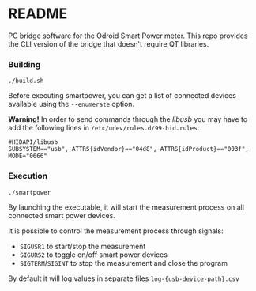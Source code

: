 # README

PC bridge software for the Odroid Smart Power meter.
This repo provides the CLI version of the bridge that doesn't require QT libraries.

### Building

    ./build.sh

Before executing smartpower, you can get a list of connected devices available using the `--enumerate` option.

**Warning!** In order to send commands through the *libusb* you may have to add the following lines in `/etc/udev/rules.d/99-hid.rules`:

    #HIDAPI/libusb
    SUBSYSTEM=="usb", ATTRS{idVendor}=="04d8", ATTRS{idProduct}=="003f", MODE="0666"

### Execution

    ./smartpower

By launching the executable, it will start the measurement process on all connected smart power devices.

It is possible to control the measurement process through signals:

- `SIGUSR1` to start/stop the measurement
- `SIGURS2` to toggle on/off smart power devices
- `SIGTERM`/`SIGINT` to stop the measurement and close the program

By default it will log values in separate files `log-{usb-device-path}.csv`

